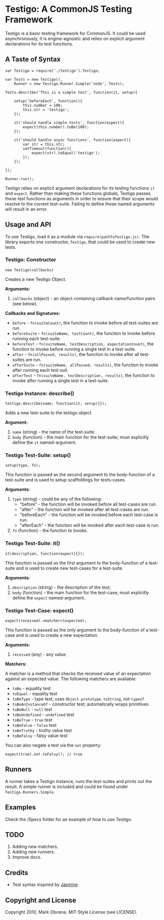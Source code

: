Testigo: A CommonJS Testing Framework
=====================================

Testigo is a basic testing framework for CommonJS. It could be used asynchronously, it is engine-agnostic and relies on explicit argument declarations for its test functions.


A Taste of Syntax
-----------------

	var Testigo = require('./testigo').Testigo;
	
	var Tests = new Testigo(),
		Runner = new Testigo.Runner.Simple('node', Tests);
	
	Tests.describe('This is a simple test', function(it, setup){
		
		setup('beforeEach', function(){
			this.number = 100;
			this.str = 'testigo';
		});
		
		it('should handle simple tests', function(expect){
			expect(this.number).toBe(100);
		});
		
		it('should handle async functions', function(expect){
			var str = this.str;
			setTimeout(function(){
				expect(str).toEqual('testigo');
			});
		});
		
	});
	
	Runner.run();

Testigo relies on explicit argument declarations for its testing functions `it` and `expect`. Rather than making these functions globals, Testigo passes these test functions as arguments in order to ensure that their scope would resolve to the current test-suite. Failing to define these named arguments will result in an error.


Usage and API
-------------

To use Testigo, load it as a module via `require(pathToTestigo.js)`. The library exports one constructor, `Testigo`, that could be used to create new tests.

### Testigo: Constructor

	new Testigo(callbacks)

Creates a new Testigo Object.

**Arguments:**

1. `callbacks` (object) - an object containing callback name/function pairs (see below).

**Callbacks and Signatures:**

- `before` - `fn(suiteCount)`, the function to invoke before all test-suites are run.
- `beforeSuite` - `fn(suiteName, testCount)`, the function to invoke before running each test-suite.
- `beforeTest` - `fn(suiteName, testDescription, expectationCount)`, the function to invoke before running a single test in a test-suite.
- `after` - `fn(allPassed, results)`, the function to invoke after all test-suites are run.
- `afterSuite` - `fn(suiteName, allPassed, results)`, the function to invoke after running each test suit.
- `afterTest` - `fn(suiteName, testDescription, results)`, the function to invoke after running a single test in a test-suite.

### Testigo Instance: describe()

	testigo.describe(name, function(it, setup){});

Adds a new test-suite to the testigo object.

**Argument:**

1. `name` (string) - the name of the test-suite.
2. `body` (function) - the main function for the test-suite; must explicitly define the `it` named-argument.

### Testigo Test-Suite: setup()

	setup(type, fn);

This function is passed as the second argument to the body-function of a test-suite and is used to setup scaffoldings for tests-cases.

**Arguments:**

1. `type` (string) - could be any of the following:
	- "before" - the function will be invoked before all test-cases are run.
	- "after" - the function will be invoked after all test-cases are run.
	- "beforeEach" - the function will be invoked before each test-case is run.
	- "afterEach" - the function will be invoked after each test-case is run.
2. `fn` (function) - the function to invoke.

### Testigo Test-Suite: it()

	it(description, function(expect){});

This function is passed as the first argument to the body-function of a test-suite and is used to create new test-cases for a test-suite.

**Arguments:**

1. `description` (string) - the description of the test;
2. `body` (function) - the main function for the test-case; must explicitly define the `expect` named-argument.

### Testigo Test-Case: expect()

	expect(received).<matcher>(expected);

This function is passed as the only argument to the body-function of a test-case and is used to create a new expectation.

**Arguments:**

1. `received` (any) - any value.

**Matchers:**

A matcher is a method that checks the received value of an expectation against an expected value. The following matchers are available:

- `toBe` - equality test
- `toEqual` - equality test
- `toBeType` - type test; uses `Object.prototype.toString`, not `typeof`
- `toBeAnInstanceOf` - constructor test; automatically wraps primitives
- `toBeNull` - `null` test
- `toBeUndefined` - `undefined` test
- `toBeTrue` - `true` test
- `toBeFalse` - `false` test
- `toBeTruthy` - truthy value test
- `toBeFalsy` - falsy value test

You can also negate a test via the `not` property:

	expect(true).not.toFalsy(); // true


Runners
-------

A runner takes a Testigo instance, runs the test-suites and prints out the result. A simple runner is included and could be found under `Testigo.Runners.Simple`.


Examples
--------

Check the /Specs folder for an example of how to use Testigo.


TODO
----

1. Adding new matchers.
2. Adding new runners.
3. Improve docs.


Credits
-------

- Test syntax inspired by [Jasmine](http://github.com/pivotal/jasmine)


Copyright and License
---------------------

Copyright 2010, Mark Obcena. MIT-Style License (see LICENSE).
